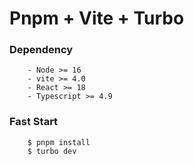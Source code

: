 # Pnpm + Vite + Turbo

### Dependency

```
    - Node >= 16
    - vite >= 4.0
    - React >= 18
    - Typescript >= 4.9
```

### Fast Start

```
    $ pnpm install
    $ turbo dev
```
